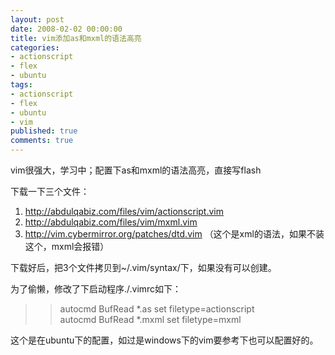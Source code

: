 ```yaml
---
layout: post
date: 2008-02-02 00:00:00
title: vim添加as和mxml的语法高亮
categories:
- actionscript
- flex
- ubuntu
tags:
- actionscript
- flex
- ubuntu
- vim
published: true
comments: true
---
```

<p> vim很强大，学习中；配置下as和mxml的语法高亮，直接写flash</p>

<p>下载一下三个文件：
<ol>
	<li><a href="http://abdulqabiz.com/files/vim/actionscript.vim" target="_blank">http://abdulqabiz.com/files/vim/actionscript.vim</a></li>
	<li><a href="http://abdulqabiz.com/files/vim/mxml.vim" target="_blank">http://abdulqabiz.com/files/vim/mxml.vim</a></li>
	<li><a href="http://vim.cybermirror.org/patches/dtd.vim" target="_blank">http://vim.cybermirror.org/patches/dtd.vim</a> （这个是xml的语法，如果不装这个，mxml会报错）</li>
</ol>
下载好后，把3个文件拷贝到~/.vim/syntax/下，如果没有可以创建。</p>

<p>为了偷懒，修改了下启动程序./.vimrc如下：
<blockquote>
<blockquote> 		autocmd BufRead *.as set filetype=actionscript<br />
autocmd BufRead *.mxml set filetype=mxml</blockquote>
</blockquote>
这个是在ubuntu下的配置，如过是windows下的vim要参考下也可以配置好的。
<blockquote>
<blockquote></blockquote>
</blockquote></p>
